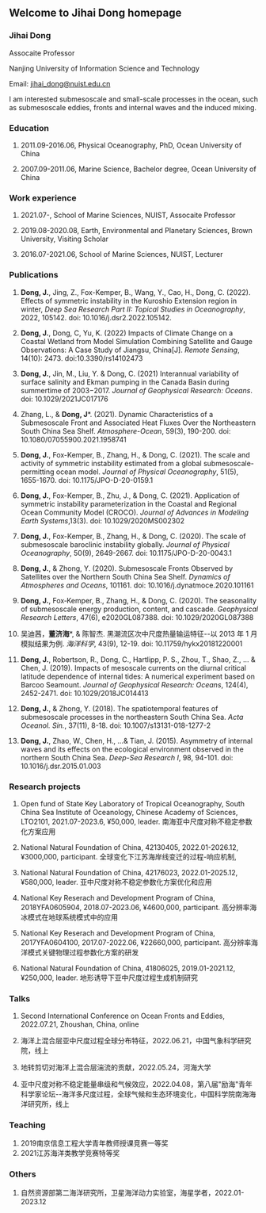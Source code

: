 ## Welcome to Jihai Dong homepage

### Jihai Dong

Assocaite Professor

Nanjing University of Information Science and Technology

Email: jihai_dong@nuist.edu.cn

I am interested submesoscale and small-scale processes in the ocean, such as submesoscale eddies, fronts and internal waves and the induced mixing.

### Education

1. 2011.09-2016.06, Physical Oceanography, PhD,             Ocean University of China

1. 2007.09-2011.06, Marine Science,        Bachelor degree, Ocean University of China

### Work experience

1. 2021.07-, School of Marine Sciences, NUIST, Assocaite Professor

1. 2019.08-2020.08, Earth, Environmental and Planetary Sciences, Brown University, Visiting Scholar

1. 2016.07-2021.06, School of Marine Sciences, NUIST, Lecturer

### Publications

1. **Dong, J.**, Jing, Z., Fox-Kemper, B., Wang, Y., Cao, H., Dong, C. (2022). Effects of symmetric instability in the Kuroshio Extension region in winter, _Deep Sea Research Part II: Topical Studies in Oceanography_, 2022, 105142. doi: 10.1016/j.dsr2.2022.105142.

1. **Dong, J.**, Dong, C, Yu, K. (2022) Impacts of Climate Change on a Coastal Wetland from Model Simulation Combining Satellite and Gauge Observations: A Case Study of Jiangsu, China[J]. _Remote Sensing_, 14(10): 2473. doi:10.3390/rs14102473

1. **Dong, J.**, Jin, M., Liu, Y. & Dong, C. (2021) Interannual variability of surface salinity and Ekman pumping in the Canada Basin during summertime of 2003−2017. _Journal of Geophysical Research: Oceans_. doi: 10.1029/2021JC017176

1. Zhang, L., & **Dong, J***. (2021). Dynamic Characteristics of a Submesoscale Front and Associated Heat Fluxes Over the Northeastern South China Sea Shelf. _Atmosphere-Ocean_, 59(3), 190-200. doi: 10.1080/07055900.2021.1958741

1. **Dong, J.**, Fox-Kemper, B., Zhang, H., & Dong, C. (2021). The scale and activity of symmetric instability estimated from a global submesoscale-permitting ocean model. _Journal of Physical Oceanography_, 51(5), 1655-1670. doi: 10.1175/JPO-D-20-0159.1

1. **Dong, J.**, Fox-Kemper, B., Zhu, J., & Dong, C. (2021). Application of symmetric instability parameterization in the Coastal and Regional Ocean Community Model (CROCO). _Journal of Advances in Modeling Earth Systems_,13(3). doi: 10.1029/2020MS002302

1. **Dong, J.**, Fox-Kemper, B., Zhang, H., & Dong, C. (2020). The scale of submesoscale baroclinic instability globally. _Journal of Physical Oceanography_, 50(9), 2649-2667. doi: 10.1175/JPO-D-20-0043.1

1. **Dong, J.**, & Zhong, Y. (2020). Submesoscale Fronts Observed by Satellites over the Northern South China Sea Shelf. _Dynamics of Atmospheres and Oceans_, 101161. doi: 10.1016/j.dynatmoce.2020.101161

1. **Dong, J.**, Fox‐Kemper, B., Zhang, H., & Dong, C. (2020). The seasonality of submesoscale energy production, content, and cascade. _Geophysical Research Letters_, 47(6), e2020GL087388. doi: 10.1029/2020GL087388

1. 吴迪茜，**董济海***, & 陈智杰. 黑潮流区次中尺度热量输运特征--以 2013 年 1 月模拟结果为例. _海洋科学_, 43(9), 12-19. doi: 10.11759/hykx20181220001

1. **Dong, J.**, Robertson, R., Dong, C., Hartlipp, P. S., Zhou, T., Shao, Z., ... & Chen, J. (2019). Impacts of mesoscale currents on the diurnal critical latitude dependence of internal tides: A numerical experiment based on Barcoo Seamount. _Journal of Geophysical Research: Oceans_, 124(4), 2452-2471. doi: 10.1029/2018JC014413

1. **Dong, J.**, & Zhong, Y. (2018). The spatiotemporal features of submesoscale processes in the northeastern South China Sea. _Acta Oceanol. Sin._, 37(11), 8-18. doi: 10.1007/s13131-018-1277-2

1. **Dong, J.**, Zhao, W., Chen, H., ...& Tian, J. (2015). Asymmetry of internal waves and its effects on the ecological environment observed in the northern South China Sea. _Deep-Sea Research I_, 98, 94-101. doi: 10.1016/j.dsr.2015.01.003


### Research projects

1. Open fund of State Key Laboratory of Tropical Oceanography, South China Sea Institute of Oceanology, Chinese Academy of Sciences, LTO2101, 2021.07-2023.6, ¥50,000, leader. 南海亚中尺度对称不稳定参数化方案应用

2. National Natural Foundation of China, 42130405, 2022.01-2026.12, ¥3000,000, participant. 全球变化下江苏海岸线变迁的过程-响应机制,

3. National Natural Foundation of China, 42176023, 2022.01-2025.12, ¥580,000, leader. 亚中尺度对称不稳定参数化方案优化和应用

4. National Key Reserach and Development Program of China, 2018YFA0605904, 2018.07-2023.06, ¥4600,000, participant. 高分辨率海冰模式在地球系统模式中的应用

5. National Key Reserach and Development Program of China, 2017YFA0604100, 2017.07-2022.06, ¥22660,000, participant. 高分辨率海洋模式关键物理过程参数化方案的研发

6. National Natural Foundation of China, 41806025, 2019.01-2021.12, ¥250,000, leader. 地形诱导下亚中尺度过程生成机制研究


### Talks

1. Second International Conference on Ocean Fronts and Eddies, 2022.07.21, Zhoushan, China, online

1. 海洋上混合层亚中尺度过程全球分布特征，2022.06.21，中国气象科学研究院，线上

2. 地转剪切对海洋上混合层湍流的贡献，2022.05.24，河海大学

1. 亚中尺度对称不稳定能量串级和气候效应，2022.04.08，第八届"励海"青年科学家论坛--海洋多尺度过程，全球气候和生态环境变化，中国科学院南海海洋研究所，线上


### Teaching

1. 2019南京信息工程大学青年教师授课竞赛一等奖
2. 2021江苏海洋类教学竞赛特等奖


### Others

1. 自然资源部第二海洋研究所，卫星海洋动力实验室，海星学者，2022.01-2023.12
